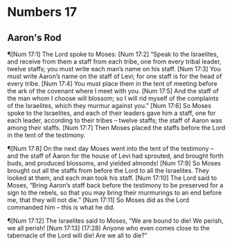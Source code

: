 # Numbers 17

## Aaron's Rod
¶[Num 17:1] The Lord spoke to Moses:
[Num 17:2] “Speak to the Israelites, and receive from them a staff from each tribe, one from every tribal leader, twelve staffs; you must write each man’s name on his staff.
[Num 17:3] You must write Aaron’s name on the staff of Levi; for one staff is for the head of every tribe.
[Num 17:4] You must place them in the tent of meeting before the ark of the covenant where I meet with you.
[Num 17:5] And the staff of the man whom I choose will blossom; so I will rid myself of the complaints of the Israelites, which they murmur against you.”
[Num 17:6] So Moses spoke to the Israelites, and each of their leaders gave him a staff, one for each leader, according to their tribes – twelve staffs; the staff of Aaron was among their staffs.
[Num 17:7] Then Moses placed the staffs before the Lord in the tent of the testimony.

¶[Num 17:8] On the next day Moses went into the tent of the testimony – and the staff of Aaron for the house of Levi had sprouted, and brought forth buds, and produced blossoms, and yielded almonds!
[Num 17:9] So Moses brought out all the staffs from before the Lord to all the Israelites. They looked at them, and each man took his staff.
[Num 17:10] The Lord said to Moses, “Bring Aaron’s staff back before the testimony to be preserved for a sign to the rebels, so that you may bring their murmurings to an end before me, that they will not die.”
[Num 17:11] So Moses did as the Lord commanded him – this is what he did.

¶[Num 17:12] The Israelites said to Moses, “We are bound to die! We perish, we all perish!
[Num 17:13] (17:28) Anyone who even comes close to the tabernacle of the Lord will die! Are we all to die?”
